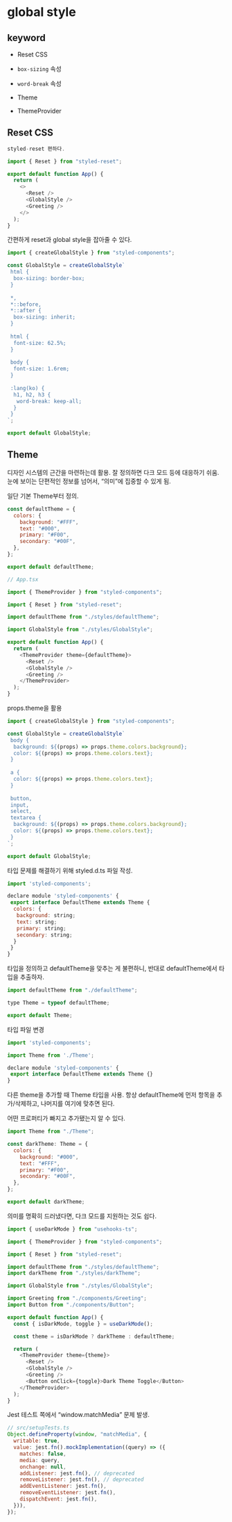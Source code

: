 # global style

## keyword

- Reset CSS

- `box-sizing` 속성

- `word-break` 속성

- Theme

- ThemeProvider

## Reset CSS

```js
styled-reset 편하다.
```

```js
import { Reset } from "styled-reset";

export default function App() {
  return (
    <>
      <Reset />
      <GlobalStyle />
      <Greeting />
    </>
  );
}
```

간편하게 reset과 global style을 잡아줄 수 있다.

```js
import { createGlobalStyle } from "styled-components";

const GlobalStyle = createGlobalStyle`
 html {
  box-sizing: border-box;
 }
 
 *,
 *::before,
 *::after {
  box-sizing: inherit;
 }
 
 html {
  font-size: 62.5%;
 }
 
 body {
  font-size: 1.6rem;
 }
 
 :lang(ko) {
  h1, h2, h3 {
   word-break: keep-all;
  }
 }
`;

export default GlobalStyle;
```

## Theme

디자인 시스템의 근간을 마련하는데 활용. 잘 정의하면 다크 모드 등에 대응하기 쉬움. 눈에 보이는 단편적인 정보를 넘어서, “의미”에 집중할 수 있게 됨.

일단 기본 Theme부터 정의.

```js
const defaultTheme = {
  colors: {
    background: "#FFF",
    text: "#000",
    primary: "#F00",
    secondary: "#00F",
  },
};

export default defaultTheme;
```

```js
// App.tsx

import { ThemeProvider } from "styled-components";

import { Reset } from "styled-reset";

import defaultTheme from "./styles/defaultTheme";

import GlobalStyle from "./styles/GlobalStyle";

export default function App() {
  return (
    <ThemeProvider theme={defaultTheme}>
      <Reset />
      <GlobalStyle />
      <Greeting />
    </ThemeProvider>
  );
}
```

props.theme을 활용

```js
import { createGlobalStyle } from "styled-components";

const GlobalStyle = createGlobalStyle`
 body {
  background: ${(props) => props.theme.colors.background};
  color: ${(props) => props.theme.colors.text};
 }
 
 a {
  color: ${(props) => props.theme.colors.text};
 }
 
 button,
 input,
 select,
 textarea {
  background: ${(props) => props.theme.colors.background};
  color: ${(props) => props.theme.colors.text};
 }
`;

export default GlobalStyle;
```

타입 문제를 해결하기 위해 styled.d.ts 파일 작성.

```js
import 'styled-components';

declare module 'styled-components' {
 export interface DefaultTheme extends Theme {
  colors: {
   background: string;
   text: string;
   primary: string;
   secondary: string;
  }
 }
}
```

타입을 정의하고 defaultTheme을 맞추는 게 불편하니, 반대로 defaultTheme에서 타입을 추출하자.

```js
import defaultTheme from "./defaultTheme";

type Theme = typeof defaultTheme;

export default Theme;
```

타입 파일 변경

```js
import 'styled-components';

import Theme from './Theme';

declare module 'styled-components' {
 export interface DefaultTheme extends Theme {}
}
```

다른 theme을 추가할 때 Theme 타입을 사용. 항상 defaultTheme에 먼저 항목을 추가/삭제하고, 나머지를 여기에 맞추면 된다.

어떤 프로퍼티가 빠지고 추가됐는지 알 수 있다.

```js
import Theme from "./Theme";

const darkTheme: Theme = {
  colors: {
    background: "#000",
    text: "#FFF",
    primary: "#F00",
    secondary: "#00F",
  },
};

export default darkTheme;
```

의미를 명확히 드러냈다면, 다크 모드를 지원하는 것도 쉽다.

```js
import { useDarkMode } from "usehooks-ts";

import { ThemeProvider } from "styled-components";

import { Reset } from "styled-reset";

import defaultTheme from "./styles/defaultTheme";
import darkTheme from "./styles/darkTheme";

import GlobalStyle from "./styles/GlobalStyle";

import Greeting from "./components/Greeting";
import Button from "./components/Button";

export default function App() {
  const { isDarkMode, toggle } = useDarkMode();

  const theme = isDarkMode ? darkTheme : defaultTheme;

  return (
    <ThemeProvider theme={theme}>
      <Reset />
      <GlobalStyle />
      <Greeting />
      <Button onClick={toggle}>Dark Theme Toggle</Button>
    </ThemeProvider>
  );
}
```

Jest 테스트 쪽에서 “window.matchMedia” 문제 발생.

```js
// src/setupTests.ts
Object.defineProperty(window, "matchMedia", {
  writable: true,
  value: jest.fn().mockImplementation((query) => ({
    matches: false,
    media: query,
    onchange: null,
    addListener: jest.fn(), // deprecated
    removeListener: jest.fn(), // deprecated
    addEventListener: jest.fn(),
    removeEventListener: jest.fn(),
    dispatchEvent: jest.fn(),
  })),
});
```
